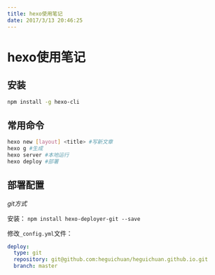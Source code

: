 ```yaml
---
title: hexo使用笔记
date: 2017/3/13 20:46:25
---
```

# hexo使用笔记

## 安装

```bash
npm install -g hexo-cli
```

## 常用命令

```bash
hexo new [layout] <title> #写新文章
hexo g #生成
hexo server #本地运行
hexo deploy #部署
```

## 部署配置

*_git方式_*

安装： `npm install hexo-deployer-git --save`

修改`_config.yml`文件：

```yaml
deploy:
  type: git
  repository: git@github.com:heguichuan/heguichuan.github.io.git
  branch: master
```